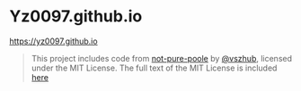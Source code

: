 # Yz0097.github.io
https://yz0097.github.io

   
>This project includes code from [not-pure-poole](https://github.com/vszhub/not-pure-poole) by [@vszhub](https://github.com/vszhub), licensed under the MIT License. 
The full text of the MIT License is included [here](https://rem.mit-license.org/)

